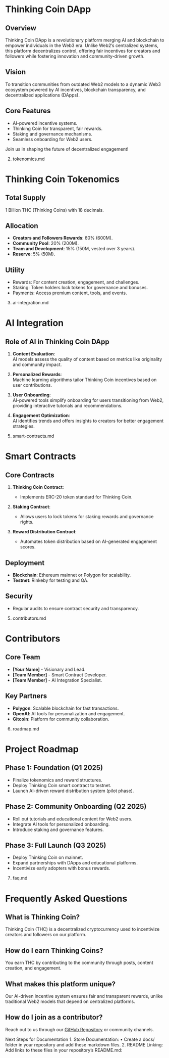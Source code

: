 # Thinking Coin DApp  

## Overview  
Thinking Coin DApp is a revolutionary platform merging AI and blockchain to empower individuals in the Web3 era. Unlike Web2’s centralized systems, this platform decentralizes control, offering fair incentives for creators and followers while fostering innovation and community-driven growth.

## Vision  
To transition communities from outdated Web2 models to a dynamic Web3 ecosystem powered by AI incentives, blockchain transparency, and decentralized applications (DApps).

## Core Features  
- AI-powered incentive systems.  
- Thinking Coin for transparent, fair rewards.  
- Staking and governance mechanisms.  
- Seamless onboarding for Web2 users.  

Join us in shaping the future of decentralized engagement!  

2. tokenomics.md

# Thinking Coin Tokenomics  

## Total Supply  
1 Billion THC (Thinking Coins) with 18 decimals.

## Allocation  
- **Creators and Followers Rewards**: 60% (600M).  
- **Community Pool**: 20% (200M).  
- **Team and Development**: 15% (150M, vested over 3 years).  
- **Reserve**: 5% (50M).  

## Utility  
- Rewards: For content creation, engagement, and challenges.  
- Staking: Token holders lock tokens for governance and bonuses.  
- Payments: Access premium content, tools, and events.  

3. ai-integration.md

# AI Integration  

## Role of AI in Thinking Coin DApp  
1. **Content Evaluation**:  
   AI models assess the quality of content based on metrics like originality and community impact.  

2. **Personalized Rewards**:  
   Machine learning algorithms tailor Thinking Coin incentives based on user contributions.  

3. **User Onboarding**:  
   AI-powered tools simplify onboarding for users transitioning from Web2, providing interactive tutorials and recommendations.  

4. **Engagement Optimization**:  
   AI identifies trends and offers insights to creators for better engagement strategies.  

4. smart-contracts.md

# Smart Contracts  

## Core Contracts  
1. **Thinking Coin Contract**:  
   - Implements ERC-20 token standard for Thinking Coin.  

2. **Staking Contract**:  
   - Allows users to lock tokens for staking rewards and governance rights.  

3. **Reward Distribution Contract**:  
   - Automates token distribution based on AI-generated engagement scores.  

## Deployment  
- **Blockchain**: Ethereum mainnet or Polygon for scalability.  
- **Testnet**: Rinkeby for testing and QA.  

## Security  
- Regular audits to ensure contract security and transparency.  

5. contributors.md

# Contributors  

## Core Team  
- **[Your Name]** - Visionary and Lead.  
- **[Team Member]** - Smart Contract Developer.  
- **[Team Member]** - AI Integration Specialist.  

## Key Partners  
- **Polygon**: Scalable blockchain for fast transactions.  
- **OpenAI**: AI tools for personalization and engagement.  
- **Gitcoin**: Platform for community collaboration.  

6. roadmap.md

# Project Roadmap  

## Phase 1: Foundation (Q1 2025)  
- Finalize tokenomics and reward structures.  
- Deploy Thinking Coin smart contract to testnet.  
- Launch AI-driven reward distribution system (pilot phase).  

## Phase 2: Community Onboarding (Q2 2025)  
- Roll out tutorials and educational content for Web2 users.  
- Integrate AI tools for personalized onboarding.  
- Introduce staking and governance features.  

## Phase 3: Full Launch (Q3 2025)  
- Deploy Thinking Coin on mainnet.  
- Expand partnerships with DApps and educational platforms.  
- Incentivize early adopters with bonus rewards.  

7. faq.md

# Frequently Asked Questions  

## What is Thinking Coin?  
Thinking Coin (THC) is a decentralized cryptocurrency used to incentivize creators and followers on our platform.

## How do I earn Thinking Coins?  
You earn THC by contributing to the community through posts, content creation, and engagement.

## What makes this platform unique?  
Our AI-driven incentive system ensures fair and transparent rewards, unlike traditional Web2 models that depend on centralized platforms.

## How do I join as a contributor?  
Reach out to us through our [GitHub Repository](link-here) or community channels.  

Next Steps for Documentation
	1.	Store Documentation:
	•	Create a docs/ folder in your repository and add these markdown files.
	2.	README Linking:
Add links to these files in your repository’s README.md:

